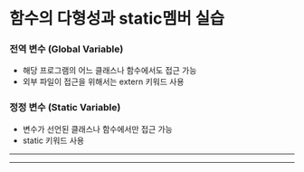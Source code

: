 # 함수의 다형성과 static멤버 실습

### 전역 변수 (Global Variable)

- 해당 프로그램의 어느 클래스나 함수에서도 접근 가능
- 외부 파일이 접근을 위해서는 extern 키워드 사용

### 정정 변수 (Static Variable)

- 변수가 선언된 클래스나 함수에서만 접근 가능
- static 키워드 사용

---

---
